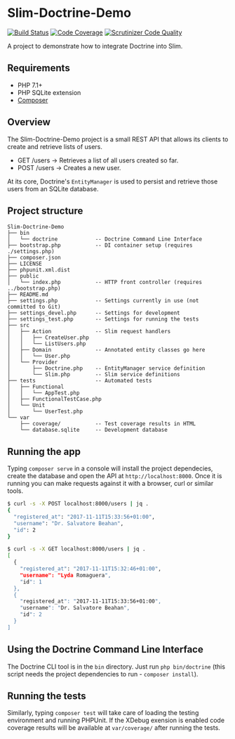 # Slim-Doctrine-Demo

[![Build Status](https://scrutinizer-ci.com/g/1ma/Slim-Doctrine-Demo/badges/build.png?b=master)](https://scrutinizer-ci.com/g/1ma/Slim-Doctrine-Demo/build-status/master) [![Code Coverage](https://scrutinizer-ci.com/g/1ma/Slim-Doctrine-Demo/badges/coverage.png?b=master)](https://scrutinizer-ci.com/g/1ma/Slim-Doctrine-Demo/?branch=master) [![Scrutinizer Code Quality](https://scrutinizer-ci.com/g/1ma/Slim-Doctrine-Demo/badges/quality-score.png?b=master)](https://scrutinizer-ci.com/g/1ma/Slim-Doctrine-Demo/?branch=master)

A project to demonstrate how to integrate Doctrine into Slim.

## Requirements

- PHP 7.1+
- PHP SQLite extension
- [Composer](https://getcomposer.org/)

## Overview

The Slim-Doctrine-Demo project is a small REST API that allows its clients to create and retrieve lists of users.

- GET /users    -> Retrieves a list of all users created so far.
- POST /users   -> Creates a new user.

At its core, Doctrine's `EntityManager` is used to persist and retrieve those users from an SQLite database.

## Project structure

```
Slim-Doctrine-Demo
├── bin
│   └── doctrine            -- Doctrine Command Line Interface
├── bootstrap.php           -- DI container setup (requires ./settings.php)
├── composer.json
├── LICENSE
├── phpunit.xml.dist
├── public
│   └── index.php           -- HTTP front controller (requires ../bootstrap.php)
├── README.md
├── settings.php            -- Settings currently in use (not committed to Git)
├── settings_devel.php      -- Settings for development
├── settings_test.php       -- Settings for running the tests
├── src
│   ├── Action              -- Slim request handlers
│   │   ├── CreateUser.php
│   │   └── ListUsers.php
│   ├── Domain              -- Annotated entity classes go here
│   │   └── User.php
│   └── Provider
│       ├── Doctrine.php    -- EntityManager service definition
│       └── Slim.php        -- Slim service definitions
├── tests                   -- Automated tests
│   ├── Functional
│   │   └── AppTest.php
│   ├── FunctionalTestCase.php
│   └── Unit
│       └── UserTest.php
└── var
    ├── coverage/           -- Test coverage results in HTML
    └── database.sqlite     -- Development database
```

## Running the app

Typing `composer serve` in a console will install the project dependecies, create the database and open
the API at `http://localhost:8000`. Once it is running you can make requests against it with a browser,
curl or similar tools.

```bash
$ curl -s -X POST localhost:8000/users | jq .
{
  "registered_at": "2017-11-11T15:33:56+01:00",
  "username": "Dr. Salvatore Beahan",
  "id": 2
}

$ curl -s -X GET localhost:8000/users | jq .
[
  {
    "registered_at": "2017-11-11T15:32:46+01:00",
    "username": "Lyda Romaguera",
    "id": 1
  },
  {
    "registered_at": "2017-11-11T15:33:56+01:00",
    "username": "Dr. Salvatore Beahan",
    "id": 2
  }
]
```

## Using the Doctrine Command Line Interface

The Doctrine CLI tool is in the `bin` directory. Just run `php bin/doctrine` (this script needs the project dependencies to run - `composer install`).

## Running the tests

Similarly, typing `composer test` will take care of loading the testing environment and running PHPUnit. If the XDebug exension is enabled code coverage results will be available at `var/coverage/` after running the tests.
